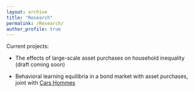 ```yaml
---
layout: archive
title: "Research"
permalink: /Research/
author_profile: true
---
```


Current projects: 

*  The effects of large-scale asset purchases on household inequality (draft coming soon)

* Behavioral learning equilibria in a bond market with asset purchases, joint with [Cars Hommes](https://www.uva.nl/en/profile/h/o/c.h.hommes/c.h.hommes.html)
